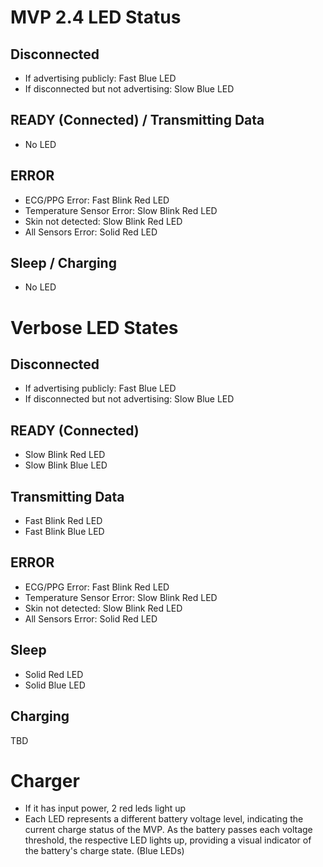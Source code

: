 # MVP 2.4 LED Status
## Disconnected
- If advertising publicly: Fast Blue LED
- If disconnected but not advertising: Slow Blue LED

## READY (Connected) / Transmitting Data
- No LED

## ERROR 
- ECG/PPG Error: Fast Blink Red LED
- Temperature Sensor Error: Slow Blink Red LED
- Skin not detected: Slow Blink Red LED
- All Sensors Error: Solid Red LED

## Sleep / Charging
- No LED

# Verbose LED States
## Disconnected
- If advertising publicly: Fast Blue LED
- If disconnected but not advertising: Slow Blue LED

## READY (Connected) 
- Slow Blink Red LED
- Slow Blink Blue LED

## Transmitting Data
- Fast Blink Red LED
- Fast Blink Blue LED

## ERROR 
- ECG/PPG Error: Fast Blink Red LED
- Temperature Sensor Error: Slow Blink Red LED
- Skin not detected: Slow Blink Red LED
- All Sensors Error: Solid Red LED

## Sleep 
- Solid Red LED
- Solid Blue LED

## Charging
TBD

# Charger
- If it has input power, 2 red leds light up
- Each LED represents a different battery voltage level, indicating the current charge status of the MVP. As the battery passes each voltage threshold, the respective LED lights up, providing a visual indicator of the battery's charge state.
(Blue LEDs)
